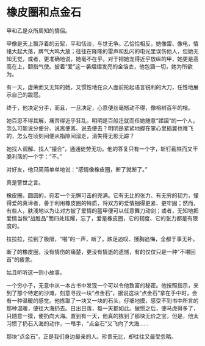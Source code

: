 # 橡皮圈和点金石

甲和乙是众所周知的情侣。 

甲像是天上飘浮着的云絮，平和恬淡，与世无争。乙恰恰相反，她像雷、像电，情绪大起大落，脾气大鸣大放；往往在隆隆的雷声和乱闪的电光里误伤他人，但她无知无觉，或者，更准确地说，她毫不在乎。对于把她宠得近乎放纵的甲，她更是高高在上，颐指气使。披着“爱”这一袭熠熠发亮的金箔衣，他包涵一切，她为所欲为。 

有一天，虚荣而又无知的她，又惯性地在众人面前抡起语言锐利的大刀，任性地展示自己的跋扈。 

终于，他决定分手，而且，一旦决定，心意便丝毫撼动不得，像榕树百年的根。 

她百思不得其解，痛苦得近乎狂乱。明明是百般迁就而任她随意“蹂躏”的一个人，怎么可能说分便分、说离便离、说去便去？明明是紧紧地握在掌心里插翼也难飞的，怎么在顷刻间便从指隙间溜走，消失得无影无踪？ 

她找人调解、找人“撮合”，通通徒劳无功。他的答复只有一个字，斩钉截铁而又干脆利落的一个字：“不。” 

对好友，他只简简单单地说：“感情像橡皮圈，断了就断了。” 

真是警世之言。 

橡皮圈，圆圆的，宛若一个无懈可击的完满。它有无比的张力、有无穷的韧力，懂得爱的真谛者，善于利用橡皮圈的特质，将双方的爱情捆得更紧、更牢固；然而，有些人，肤浅地以为让对方披了爱情的盔甲便可以任意舞刀动剑；或者，无知地把爱情当做“战胜品”而四处炫耀，忘了，爱是橡皮圈，它的韧度、它的张力都是有限度的。 

拉拉拉，拉到了极限，“啪”的一声，断了。跌足追叹、捶胸追悔，全都于事无补。 

断了的橡皮圈，没有情伤的痛楚，更没有情逝的遗憾，有的仅仅只是一种“不堪回首”的疲惫。 

姑且听听这一则小故事。 

一个穷小子，无意中从一本古书中发现一个可以令他致富的秘密。他按照指示，来到了那个特定的沙滩，刻意寻找一块“点金石”，据说这块“点金石”拿在手中时，会有一种温暖的感觉。他拣取了一块又一块的石头，仔细地摸，感受不到书中所言的那种温暖，便往大海扔去。日出日落，每一天都如此。做惯之后，便马虎得多了，只随意一摸，便扔向大海。直到有一天，他真的拣到了那块无价之宝，但是，他太习惯了扔石入海的动作，一甩手，“点金石”又飞向了大海…… 

那块“点金石”，正是我们身边最亲的人。珍贵无比，却往往又最受忽略。